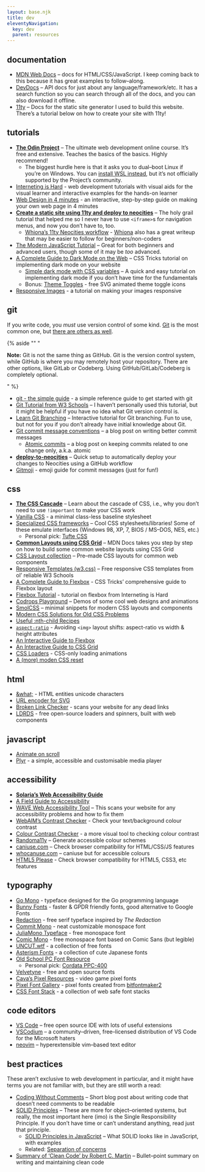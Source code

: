 ```yaml
---
layout: base.njk
title: dev
eleventyNavigation:
  key: dev
  parent: resources
---
```


## documentation

- [MDN Web Docs](https://developer.mozilla.org/en-US/) – docs for HTML/CSS/JavaScript. I keep coming back to this because it has great examples to follow–along.
- [DevDocs](https://devdocs.io/) – API docs for just about any language/framework/etc. It has a search function so you can search through all of the docs, and you can also download it offline.
- [11ty](https://www.11ty.dev/docs/) – Docs for the static site generator I used to build this website. There’s a tutorial below on how to create your site with 11ty!

## tutorials

- **[The Odin Project](https://www.theodinproject.com/)** – The ultimate web development online course. It’s free and extensive. Teaches the basics of the basics. Highly recommend!
  - The biggest hurdle here is that it asks you to dual–boot Linux if you’re on Windows. You can [install WSL instead](https://ubuntu.com/tutorials/install-ubuntu-on-wsl2-on-windows-11-with-gui-support#1-overview), but it’s not officially supported by the Project’s community.
- [Interneting is Hard](https://internetingishard.netlify.app/) - web development tutorials with visual aids for the visual learner and interactive examples for the hands-on learner
- [Web Design in 4 minutes](https://jgthms.com/web-design-in-4-minutes/) - an interactive, step-by-step guide on making your own web page in 4 minutes
- **[Create a static site using 11ty and deploy to neocities](https://flamedfury.com/guides/11ty-homepage-neocities/)** – The holy grail tutorial that helped me so I never have to use `<iframe>`s for navigation menus, and now you don’t have to, too.
  - [Whiona’s 11ty Neocities workflow](https://whiona.weblog.lol/2023/10/my-neocities-workflow:-using-eleventy-and-the-cli-to-speed-up-development) - [Whiona](https://whiona.me) also has a great writeup that may be easier to follow for beginners/non-coders
- [The Modern JavaScript Tutorial](https://javascript.info/) – Great for both beginners and advanced users, though some of it may be _too_ advanced.
- [A Complete Guide to Dark Mode on the Web](https://css-tricks.com/a-complete-guide-to-dark-mode-on-the-web) – CSS Tricks tutorial on implementing dark mode on your website
  - [Simple dark mode with CSS variables](https://lukelowrey.com/css-variable-theme-switcher/) – A quick and easy tutorial on implementing dark mode if you don’t have time for the fundamentals
  - Bonus: [Theme Toggles](https://toggles.dev/) - free SVG animated theme toggle icons
- [Responsive Images](https://internetingishard.netlify.app/html-and-css/responsive-images/) - a tutorial on making your images responsive

## git

If you write code, you _must_ use version control of some kind. [Git](https://git-scm.com/) is the most common one, but [there are others as well](https://en.wikipedia.org/wiki/List_of_version-control_software).

{% aside "" "<p><strong>Note:</strong> Git is not the same thing as GitHub. Git is the version control system, while GitHub is where you may remotely host your repository. There are other options, like GitLab or Codeberg. Using GitHub/GitLab/Codeberg is completely optional.</p>" %}

- [git - the simple guide](https://rogerdudler.github.io/git-guide/) - a simple reference guide to get started with git
- [Git Tutorial from W3 Schools](https://www.w3schools.com/git/git_intro.asp?remote=github) – I haven’t personally used this tutorial, but it might be helpful if you have no idea what Git version control is.
- [Learn Git Branching](https://learngitbranching.js.org/) – Interactive tutorial for Git branching. Fun to use, but not for you if you don’t already have initial knowledge about Git.
- [Git commit message conventions](https://cbea.ms/git-commit/#seven-rules) – a blog post on writing better commit messages
  - [Atomic commits](https://www.freshconsulting.com/insights/blog/atomic-commits/) – a blog post on keeping commits related to one change only, a.k.a. atomic
- **[deploy-to-neocities](https://deploy-to-neocities.neocities.org/)** – Quick setup to automatically deploy your changes to Neocities using a GitHub workflow
- [Gitmoji](https://gitmoji.dev/) - emoji guide for commit messages (just for fun!)

## css

- **[The CSS Cascade](https://2019.wattenberger.com/blog/css-cascade)** – Learn about the cascade of CSS, i.e., why you don’t need to use `!important` to make your CSS work
- [Vanilla CSS](https://git.sr.ht/~bt/vanilla-css/tree/master/item/vanilla.css) - a minimal class-less baseline stylesheet
- [Specialized CSS frameworks](https://github.com/troxler/awesome-css-frameworks#specialized) – Cool CSS stylesheets/libraries! Some of these emulate interfaces (Windows 98, XP, 7, BIOS / MS–DOS, NES, etc.)
  - Personal pick: [Tufte CSS](https://edwardtufte.github.io/tufte-css/)
- **[Common Layouts using CSS Grid](https://developer.mozilla.org/en-US/docs/Web/CSS/CSS_Grid_Layout/Realizing_common_layouts_using_CSS_Grid_Layout)** – MDN Docs takes you step by step on how to build some common website layouts using CSS Grid
- [CSS Layout collection](https://phuoc.ng/collection/css-layout/) – Pre–made CSS layouts for common web components
- [Responsive Templates (w3.css)](https://www.w3schools.com/w3css/w3css_templates.asp) – Free responsive CSS templates from ol’ reliable W3 Schools
- [A Complete Guide to Flexbox](https://css-tricks.com/snippets/css/a-guide-to-flexbox/) - CSS Tricks’ comprehensive guide to Flexbox layout
- [Flexbox Tutorial](https://internetingishard.netlify.app/html-and-css/flexbox/) - tutorial on flexbox from Interneting is Hard
- [Codrops Playground](https://tympanus.net/codrops/category/playground/) – Demos of some cool web designs and animations
- [SmolCSS](https://smolcss.dev/) – minimal snippets for modern CSS layouts and components
- [Modern CSS Solutions for Old CSS Problems](https://moderncss.dev/)
- [Useful :nth-child Recipes](https://css-tricks.com/useful-nth-child-recipies/)
- [`aspect-ratio`](https://jakearchibald.com/2022/img-aspect-ratio/) - Avoiding `<img>` layout shifts: aspect-ratio vs width & height attributes
- [An Interactive Guide to Flexbox](https://www.joshwcomeau.com/css/interactive-guide-to-flexbox/)
- [An Interactive Guide to CSS Grid](https://www.joshwcomeau.com/css/interactive-guide-to-grid/)
- [CSS Loaders](https://css-loaders.com/) - CSS-only loading animations
- [A (more) moden CSS reset](https://piccalil.li/blog/a-more-modern-css-reset/)

## html
- [&what;](https://www.amp-what.com/unicode/search/%2F%26%5Cw%2F) - HTML entities unicode characters
- [URL encoder for SVG](https://yoksel.github.io/url-encoder/)
- [Broken Link Checker](https://www.deadlinkchecker.com/website-dead-link-checker.asp) - scans your website for any dead links
- [LDRDS](https://uiball.com/ldrs/) - free open-source loaders and spinners, built with web components

## javascript
- [Animate on scroll](https://michalsnik.github.io/aos/)
- [Plyr](https://plyr.io/#audio) - a simple, accessible and customisable media player

## accessibility

- **[Solaria’s Web Accessibility Guide](https://solaria.neocities.org/accessibility)**
- [A Field Guide to Accessibility](https://theultimatemotherfuckingwebsite.com/)
- [WAVE Web Accessibility Tool](https://wave.webaim.org/) – This scans your website for any accessibility problems and how to fix them
- [WebAIM’s Contrast Checker](https://webaim.org/resources/contrastchecker/) - Check your text/background colour contrast
- [Colour Contrast Checker](https://colourcontrast.cc/) - a more visual tool to checking colour contrast
- [Randoma11y](https://randoma11y.com) – Generate accessible colour schemes
- [caniuse.com](https://caniuse.com/) – Check browser compatibility for HTML/CSS/JS features
- [whocanuse.com](https://www.whocanuse.com/) – caniuse but for accessible colours
- [HTML5 Please](https://html5please.com/) - Check browser compatibility for HTML5, CSS3, etc features

## typography
- [Go Mono](https://go.dev/blog/go-fonts) - typeface designed for the Go programming language
- [Bunny Fonts](https://fonts.bunny.net/) - faster & GPDR friendly fonts, good alternative to Google Fonts
- [Redaction](https://www.redaction.us/) - free serif typeface inspired by *The Redaction*
- [Commit Mono](https://commitmono.com/) - neat customizable monospace font
- [JuliaMono Typeface](https://juliamono.netlify.app/) - free monospace font
- [Comic Mono](https://dtinth.github.io/comic-mono-font/) - free monospace font based on Comic Sans (but legible)
- [UNCUT.wtf](https://uncut.wtf/) - a collection of free fonts
- [Asterism Fonts](https://www.asterism-m.com/font/) - a collection of cute Japanese fonts
- [Old School PC Font Resource](https://int10h.org/oldschool-pc-fonts/fontlist/)
  - Personal pick: [Cordata PPC-400](https://int10h.org/oldschool-pc-fonts/fontlist/font?cordata_ppc-400)
- [Velvetyne](https://velvetyne.fr/) - free and open source fonts
- [Cava’s Pixel Resources](https://caveras.net/) - video game pixel fonts
- [Pixel Font Gallery](https://www.pentacom.jp/pentacom/bitfontmaker2/gallery/) - pixel fonts created from [bitfontmaker2](https://www.pentacom.jp/pentacom/bitfontmaker2/)
- [CSS Font Stack](https://www.cssfontstack.com/) - a collection of web safe font stacks

## code editors

- [VS Code](https://code.visualstudio.com/) – free open source IDE with lots of useful extensions
- [VSCodium](https://vscodium.com/) – a community–driven, free–licensed distribution of VS Code for the Microsoft haters
- [neovim](https://neovim.io/) – hyperextensible vim–based text editor

## best practices

These aren’t exclusive to web development in particular, and it might have terms you are not familiar with, but they are still worth a read:

- [Coding Without Comments](https://blog.codinghorror.com/coding-without-comments/) – Short blog post about writing code that doesn’t need comments to be readable
- [SOLID Principles](https://en.wikipedia.org/wiki/SOLID) – These are more for object–oriented systems, but really, the most important here (imo) is the Single Responsibility Principle. If you don’t have time or can’t understand anything, read just that principle.
  - [SOLID Principles in JavaScript](http://aspiringcraftsman.com/2011/12/08/solid-javascript-single-responsibility-principle/) – What SOLID looks like in JavaScript, with examples
  - Related: [Separation of concerns](https://en.wikipedia.org/wiki/Separation_of_concerns)
- [Summary of ‘Clean Code’ by Robert C. Martin](https://gist.github.com/wojteklu/73c6914cc446146b8b533c0988cf8d29) – Bullet–point summary on writing and maintaining clean code
